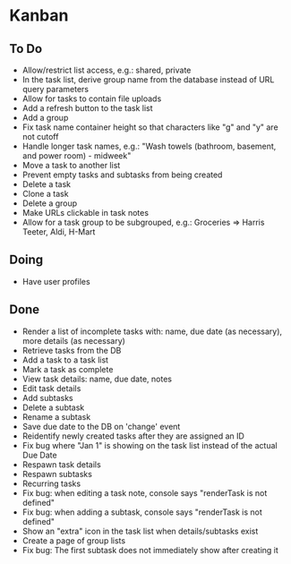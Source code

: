 # Kanban

## To Do
- Allow/restrict list access, e.g.: shared, private
- In the task list, derive group name from the database instead of URL query parameters
- Allow for tasks to contain file uploads
- Add a refresh button to the task list
- Add a group
- Fix task name container height so that characters like "g" and "y" are not cutoff
- Handle longer task names, e.g.: "Wash towels (bathroom, basement, and power room) - midweek"
- Move a task to another list
- Prevent empty tasks and subtasks from being created
- Delete a task
- Clone a task
- Delete a group
- Make URLs clickable in task notes
- Allow for a task group to be subgrouped, e.g.: Groceries => Harris Teeter, Aldi, H-Mart

## Doing
- Have user profiles

## Done
- Render a list of incomplete tasks with: name, due date (as necessary), more details (as necessary)
- Retrieve tasks from the DB
- Add a task to a task list
- Mark a task as complete
- View task details: name, due date, notes
- Edit task details
- Add subtasks
- Delete a subtask
- Rename a subtask
- Save due date to the DB on 'change' event
- Reidentify newly created tasks after they are assigned an ID
- Fix bug where "Jan 1" is showing on the task list instead of the actual Due Date
- Respawn task details
- Respawn subtasks
- Recurring tasks
- Fix bug: when editing a task note, console says "renderTask is not defined"
- Fix bug: when adding a subtask, console says "renderTask is not defined"
- Show an "extra" icon in the task list when details/subtasks exist
- Create a page of group lists
- Fix bug: The first subtask does not immediately show after creating it 
